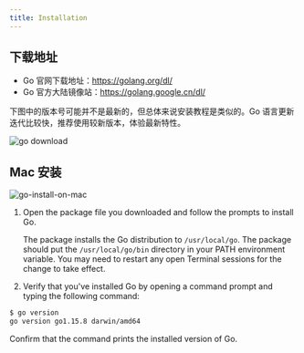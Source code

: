 ```yaml
---
title: Installation
---
```


## 下载地址

- Go 官网下载地址：https://golang.org/dl/
- Go 官方大陆镜像站：https://golang.google.cn/dl/

下图中的版本号可能并不是最新的，但总体来说安装教程是类似的。Go 语言更新迭代比较快，推荐使用较新版本，体验最新特性。

<Img src='https://cosmos-x.oss-cn-hangzhou.aliyuncs.com/FJBQf9.png' alt='go download'/>

## Mac 安装

<Img w="650" src='https://cosmos-x.oss-cn-hangzhou.aliyuncs.com/go-install-on-mac.png' alt='go-install-on-mac'/>

1. Open the package file you downloaded and follow the prompts to install Go.

   The package installs the Go distribution to `/usr/local/go`. The package should put the `/usr/local/go/bin` directory in your PATH environment variable. You may need to restart any open Terminal sessions for the change to take effect.

2. Verify that you've installed Go by opening a command prompt and typing the following command:

```bash
$ go version
go version go1.15.8 darwin/amd64
```

Confirm that the command prints the installed version of Go.
